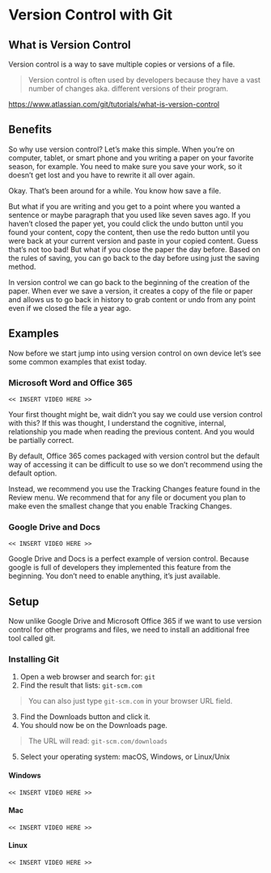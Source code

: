 # Version Control with Git

## What is Version Control

Version control is a way to save multiple copies or versions of a file.

> Version control is often used by developers because they have a vast number of changes aka. different versions of their program.

https://www.atlassian.com/git/tutorials/what-is-version-control 

## Benefits

So why use version control? Let’s make this simple. When you’re on computer, tablet, or smart phone and you writing a paper on your favorite season, for example. You need to make sure you save your work, so it doesn’t get lost and you have to rewrite it all over again. 

Okay. That’s been around for a while. You know how save a file. 

But what if you are writing and you get to a point where you wanted a sentence or maybe paragraph that you used like seven saves ago. If you haven’t closed the paper yet, you could click the undo button until you found your content, copy the content, then use the redo button until you were back at your current version and paste in your copied content. Guess that’s not too bad! But what if you close the paper the day before. Based on the rules of saving, you can go back to the day before using just the saving method.

In version control we can go back to the beginning of the creation of the paper. When ever we save a version, it creates a copy of the file or paper and allows us to go back in history to grab content or undo from any point even if we closed the file a year ago. 

## Examples

Now before we start jump into using version control on own device let’s see some common examples that exist today.

### Microsoft Word and Office 365

    << INSERT VIDEO HERE >>

Your first thought might be, wait didn’t you say we could use version control with this? If this was thought, I understand the cognitive, internal, relationship you made when reading the previous content. And you would be partially correct. 

By default, Office 365 comes packaged with version control but the default way of accessing it can be difficult to use so we don’t recommend using the default option.

Instead, we recommend you use the Tracking Changes feature found in the Review menu. We recommend that for any file or document you plan to make even the smallest change that you enable Tracking Changes. 


### Google Drive and Docs

    << INSERT VIDEO HERE >>

Google Drive and Docs is a perfect example of version control. Because google is full of developers they implemented this feature from the beginning. You don’t need to enable anything, it’s just available. 



## Setup

Now unlike Google Drive and Microsoft Office 365 if we want to use version control for other programs and files, we need to install an additional free tool called git.  

### Installing Git

1.	Open a web browser and search for: `git`
2.	Find the result that lists: `git-scm.com`

> You can also just type `git-scm.com` in your browser URL field.

3.	Find the Downloads button and click it. 
4.	You should now be on the Downloads page. 

> The URL will read: `git-scm.com/downloads`

5.	Select your operating system: macOS, Windows, or Linux/Unix


#### Windows

    << INSERT VIDEO HERE >>

#### Mac

    << INSERT VIDEO HERE >>

#### Linux

    << INSERT VIDEO HERE >>
